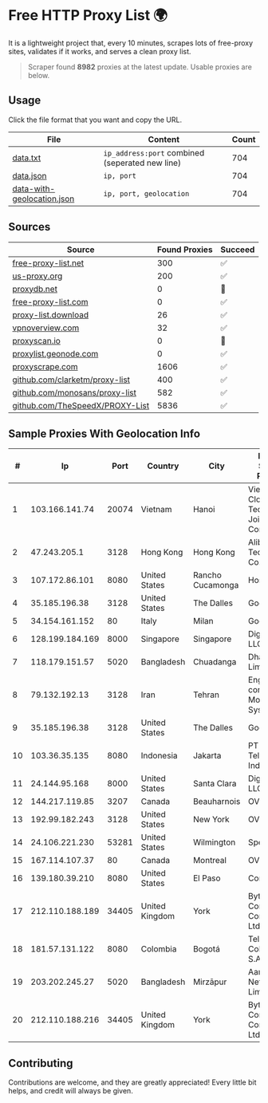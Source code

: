 
# Free HTTP Proxy List 🌍

It is a lightweight project that, every 10 minutes, scrapes lots of free-proxy sites, validates if it works, and serves a clean proxy list.


> Scraper found **8982** proxies at the latest update. Usable proxies are below.

## Usage

Click the file format that you want and copy the URL.


|File|Content|Count|
|----|-------|-----|
|[data.txt](https://raw.githubusercontent.com/themiralay/Proxy-List-World/master/data.txt)|`ip_address:port` combined (seperated new line)|704|
|[data.json](https://raw.githubusercontent.com/themiralay/Proxy-List-World/master/data.json)|`ip, port`|704|
|[data-with-geolocation.json](https://raw.githubusercontent.com/themiralay/Proxy-List-World/master/data-with-geolocation.json)|`ip, port, geolocation`|704|

## Sources

|Source|Found Proxies|Succeed|
|------|-------------|-------|
|[free-proxy-list.net](https://free-proxy-list.net)|300|✅|
|[us-proxy.org](https://www.us-proxy.org)|200|✅|
|[proxydb.net](http://proxydb.net)|0|🚫|
|[free-proxy-list.com](https://free-proxy-list.com/?page=&port=&type%5B%5D=http&type%5B%5D=https&up_time=0&search=Search)|0|✅|
|[proxy-list.download](https://www.proxy-list.download/HTTP)|26|✅|
|[vpnoverview.com](https://vpnoverview.com/privacy/anonymous-browsing/free-proxy-servers)|32|✅|
|[proxyscan.io](https://www.proxyscan.io)|0|🚫|
|[proxylist.geonode.com](https://proxylist.geonode.com/api/proxy-list?limit=300&page=1&sort_by=lastChecked&sort_type=desc&protocols=http,https)|0|✅|
|[proxyscrape.com](https://api.proxyscrape.com/v2/?request=displayproxies&protocol=http&timeout=10000&country=all&ssl=all&anonymity=all)|1606|✅|
|[github.com/clarketm/proxy-list](https://raw.githubusercontent.com/clarketm/proxy-list/master/proxy-list-raw.txt)|400|✅|
|[github.com/monosans/proxy-list](https://raw.githubusercontent.com/monosans/proxy-list/main/proxies/http.txt)|582|✅|
|[github.com/TheSpeedX/PROXY-List](https://raw.githubusercontent.com/TheSpeedX/PROXY-List/master/http.txt)|5836|✅|


## Sample Proxies With Geolocation Info

|#|Ip|Port|Country|City|Internet Service Provider|
|-|--|----|-------|----|-------------------------|
|1|103.166.141.74|20074|Vietnam|Hanoi|Viet NAM Cloud Technology Joint Stock Company|
|2|47.243.205.1|3128|Hong Kong|Hong Kong|Alibaba (US) Technology Co., Ltd.|
|3|107.172.86.101|8080|United States|Rancho Cucamonga|HostPapa|
|4|35.185.196.38|3128|United States|The Dalles|Google LLC|
|5|34.154.161.152|80|Italy|Milan|Google LLC|
|6|128.199.184.169|8000|Singapore|Singapore|DigitalOcean, LLC|
|7|118.179.151.57|5020|Bangladesh|Chuadanga|Dhakacom Limited|
|8|79.132.192.13|3128|Iran|Tehran|Engineering company Morva System Plc.|
|9|35.185.196.38|3128|United States|The Dalles|Google LLC|
|10|103.36.35.135|8080|Indonesia|Jakarta|PT Mora Telematika Indonesia|
|11|24.144.95.168|8000|United States|Santa Clara|DigitalOcean, LLC|
|12|144.217.119.85|3207|Canada|Beauharnois|OVH Hosting|
|13|192.99.182.243|3128|United States|New York|OVH Hosting|
|14|24.106.221.230|53281|United States|Wilmington|Spectrum|
|15|167.114.107.37|80|Canada|Montreal|OVH SAS|
|16|139.180.39.210|8080|United States|El Paso|Conterra|
|17|212.110.188.189|34405|United Kingdom|York|Bytemark Computer Consulting Ltd /19|
|18|181.57.131.122|8080|Colombia|Bogotá|Telmex Colombia S.A.|
|19|203.202.245.27|5020|Bangladesh|Mirzāpur|Aamra Networks Limited|
|20|212.110.188.216|34405|United Kingdom|York|Bytemark Computer Consulting Ltd /19|



## Contributing

Contributions are welcome, and they are greatly appreciated! Every
little bit helps, and credit will always be given.

